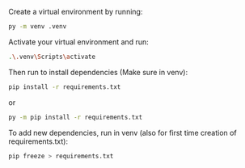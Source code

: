 Create a virtual environment by running:
```bash
py -m venv .venv
```

Activate your virtual environment and run:
```bash
.\.venv\Scripts\activate
```

Then run to install dependencies (Make sure in venv):
```bash
pip install -r requirements.txt
```
or
```bash
py -m pip install -r requirements.txt
```

To add new dependencies, run in venv (also for first time creation of requirements.txt):
```bash
pip freeze > requirements.txt
```